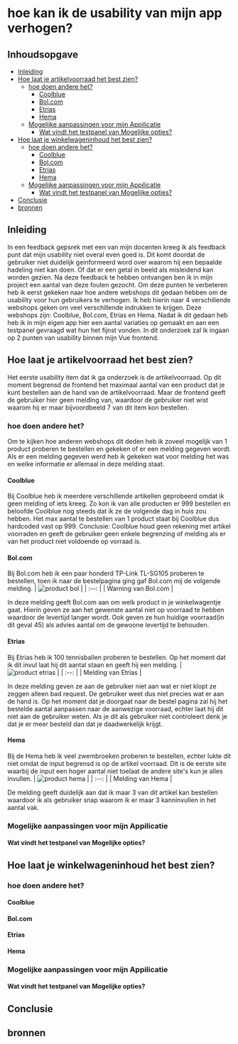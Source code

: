 # hoe kan ik de usability van mijn app verhogen?
## Inhoudsopgave

- [Inleiding](#inleiding)
- [Hoe laat je artikelvoorraad het best zien?](#hoe-laat-je-artikelvoorraad-het-best-zien)
  * [hoe doen andere het?](#hoe-doen-andere-het)
    + [Coolblue](#coolblue)
    + [Bol.com](#bolcom)
    + [Etrias](#etrias)
    + [Hema](#hema)
  * [Mogelijke aanpassingen voor mijn Appilicatie](#mogelijke-aanpassingen-voor-mijn-appilicatie)
    + [Wat vindt het testpanel van Mogelijke opties?](#wat-vindt-het-testpanel-van-mogelijke-opties)
- [Hoe laat je winkelwageninhoud het best zien?](#hoe-laat-je-winkelwageninhoud-het-best-zien)
  * [hoe doen andere het?](#hoe-doen-andere-het-1)
    + [Coolblue](#coolblue-1)
    + [Bol.com](#bolcom-1)
    + [Etrias](#etrias-1)
    + [Hema](#hema-1)
  * [Mogelijke aanpassingen voor mijn Appilicatie](#mogelijke-aanpassingen-voor-mijn-appilicatie-1)
    + [Wat vindt het testpanel van Mogelijke opties?](#wat-vindt-het-testpanel-van-mogelijke-opties-1)
- [Conclusie](#conclusie)
- [bronnen](#bronnen)

## Inleiding
In een feedback gepsrek met een van mijn docenten kreeg ik als feedback punt dat mijn usability niet overal even goed is.
Dit komt doordat de gebruiker niet duidelijk geinformeerd word over waarom hij een bepaalde hadeling niet kan doen.
Of dat er een getal in beeld als misleidend kan worden gezien. Na deze feedback te hebben ontvangen ben ik in mijn project een aantal van deze fouten gezocht.
Om deze punten te verbeteren heb ik eerst gekeken naar hoe andere webshops dit gedaan hebben om de usability voor hun gebruikers te verhogen.
Ik heb hierin naar 4 verschillende webshops geken om veel verschillende indrukken te krijgen. Deze webshops zijn: Coolblue, Bol.com, Etrias en Hema.
Nadat ik dit gedaan heb heb ik in mijn eigen app hier een aantal variaties op gemaakt en aan een testpanel gevraagd wat hun het fijnst vonden.
In dit onderzoek zal ik ingaan op 2 punten van usability binnen mijn Vue frontend.

## Hoe laat je artikelvoorraad het best zien?  
Het eerste usability item dat ik ga onderzoek is de artikelvoorraad.
Op dit moment begrensd de frontend het maximaal aantal van een product dat je kunt bestellen aan de hand van de artikelvoorraad.
Maar de frontend geeft de gebruiker hier geen melding van, waardoor de gebruiker niet wist waarom hij er maar bijvoordbeeld 7 van dit item kon bestellen.
### hoe doen andere het?
Om te kijken hoe anderen webshops dit deden heb ik zoveel mogelijk van 1 product proberen te bestellen en gekeken of er een melding gegeven wordt.
Als er een melding gegeven werd heb ik gekeken wat voor melding het was en welke informatie er allemaal in deze melding staat.
#### Coolblue
Bij Coolblue heb ik meerdere verschillende artikellen geprobeerd omdat ik geen melding of iets kreeg.
Zo kon ik van alle producten er 999 bestellen en beloofde Coolblue nog steeds dat ik ze de volgende dag in huis zou hebben.
Het max aantal te bestellen van 1 product staat bij Coolblue dus hardcoded vast op 999.
Conclusie: Coolblue houd geen rekening met artikel voorraden en geeft de gebruiker geen enkele begrenzing of melding als er van het product niet voldoende op vorraad is.
#### Bol.com
Bij Bol.com heb ik een paar honderd TP-Link TL-SG105 proberen te bestellen, toen ik naar de bestelpagina ging gaf Bol.com mij de volgende melding.
| ![product bol](https://user-images.githubusercontent.com/84378377/171406511-a852b4a5-7724-46d8-acbf-f502294ce21c.png) |
| :--: |
| Warning van Bol.com |

In deze melding geeft Bol.com aan om welk product in je winkelwagentje gaat.
Hierin geven ze aan het gewenste aantal niet op voorraad te hebben waardoor de levertijd langer wordt. Ook geven ze hun huidige voorraad(in dit geval 45) als advies aantal om de gewoone levertijd te behouden.

#### Etrias
Bij Etrias heb ik 100 tennisballen proberen te bestellen. Op het moment dat ik dit invul laat hij dit aantal staan en geeft hij een melding.
| ![product etrias](https://user-images.githubusercontent.com/84378377/171806678-ea9321a2-2e09-439e-aa58-0cf36b62351a.png) |
| :--: |
| Melding van Etrias |

In deze melding geven ze aan de gebruiker niet aan wat er niet klopt ze zeggen alleen bad request. De gebruiker weet dus niet precies wat er aan de hand is.
Op het moment dat je doorgaat naar de bestel pagina zal hij het bestelde aantal aanpassen naar de aanwezige voorraad, echter laat hij dit niet aan de gebruiker weten.
Als je dit als gebruiker niet controleert denk je dat je er meer besteld dan dat je daadwerkelijk krijgt.

#### Hema  
Bij de Hema heb ik veel zwembroeken proberen te bestellen, echter lukte dit niet omdat de input begrensd is op de artikel voorraad.
Dit is de eerste site waarbij de input een hoger aantal niet toelaat de andere site's kun je alles invullen.
| ![product hema](https://user-images.githubusercontent.com/84378377/171809187-60ffd5d7-0b49-4938-8a6f-8da246b8033e.png) |
| :--: |
| Melding van Hema |

De melding geeft duidelijk aan dat ik maar 3 van dit artikel kan bestellen waardoor ik als gebruiker snap waarom ik er maar 3 kanninvullen in het aantal vak.

### Mogelijke aanpassingen voor mijn Appilicatie

#### Wat vindt het testpanel van Mogelijke opties?
## Hoe laat je winkelwageninhoud het best zien?
### hoe doen andere het?
#### Coolblue
#### Bol.com
#### Etrias
#### Hema
### Mogelijke aanpassingen voor mijn Appilicatie
#### Wat vindt het testpanel van Mogelijke opties?
## Conclusie
## bronnen
